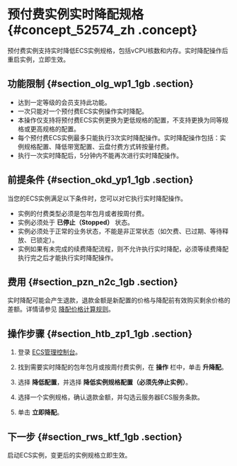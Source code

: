 # 预付费实例实时降配规格 {#concept_52574_zh .concept}

预付费实例支持实时降低ECS实例规格，包括vCPU核数和内存。实时降配操作后重启实例，立即生效。

## 功能限制 {#section_olg_wp1_1gb .section}

-   达到一定等级的会员支持此功能。
-   一次只能对一个预付费ECS实例操作实时降配。
-   本操作仅支持将预付费ECS实例更换为更低规格的配置，不支持更换为同等规格或更高规格的配置。
-   每个预付费ECS实例最多只能执行3次实时降配操作。实时降配操作包括：实例规格配置、降低带宽配置、云盘付费方式转按量付费。
-   执行一次实时降配后，5分钟内不能再次进行实时降配操作。

## 前提条件 {#section_okd_yp1_1gb .section}

当您的ECS实例满足以下条件时，您可以对它执行实时降配操作。

-   实例的付费类型必须是包年包月或者按周付费。
-   实例必须处于 **已停止（Stopped）** 状态。
-   实例必须处于正常的业务状态，不能是非正常状态（如欠费、已过期、等待释放、已锁定）。
-   实例如果有未完成的续费降配流程，则不允许执行实时降配，必须等续费降配执行完之后才能执行实时降配操作。

## 费用 {#section_pzn_n2c_1gb .section}

实时降配可能会产生退款，退款金额是新配置的价格与降配前有效购买剩余价格的差额。详情请参见 [降配价格计算规则](https://help.aliyun.com/document_detail/65679.html)。

## 操作步骤 {#section_htb_zp1_1gb .section}

1.  登录 [ECS管理控制台](https://ecs.console.aliyun.com)。

2.  找到需要实时降配的包年包月或按周付费实例，在 **操作** 栏中，单击 **升降配**。

3.  选择 **降低配置**，并选择 **降低实例规格配置（必须先停止实例）**。

4.  选择一个实例规格，确认退款金额，并勾选云服务器ECS服务条款。

5.  单击 **立即降配**。


## 下一步 {#section_rws_ktf_1gb .section}

启动ECS实例，变更后的实例规格立即生效。

